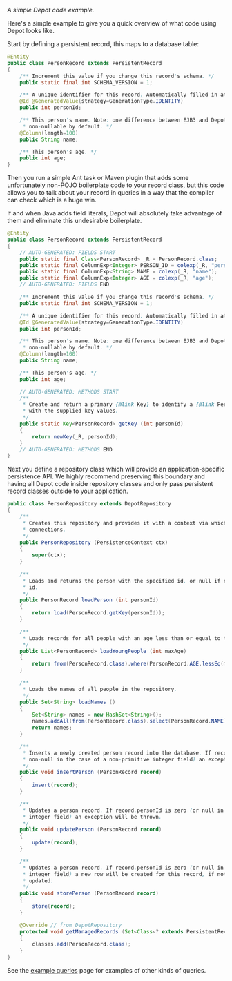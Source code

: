 _A simple Depot code example._

Here's a simple example to give you a quick overview of what code using Depot looks like.

Start by defining a persistent record, this maps to a database table:

```java
@Entity
public class PersonRecord extends PersistentRecord
{
    /** Increment this value if you change this record's schema. */
    public static final int SCHEMA_VERSION = 1;

    /** A unique identifier for this record. Automatically filled in at row insertion time. */
    @Id @GeneratedValue(strategy=GenerationType.IDENTITY)
    public int personId;

    /** This person's name. Note: one difference between EJB3 and Depot is that columns are
     * non-nullable by default. */
    @Column(length=100)
    public String name;

    /** This person's age. */
    public int age;
}
```

Then you run a simple Ant task or Maven plugin that adds some unfortunately non-POJO boilerplate
code to your record class, but this code allows you to talk about your record in queries in a way
that the compiler can check which is a huge win.

If and when Java adds field literals, Depot will absolutely take advantage of them and eliminate
this undesirable boilerplate.

```java
@Entity
public class PersonRecord extends PersistentRecord
{
    // AUTO-GENERATED: FIELDS START
    public static final Class<PersonRecord> _R = PersonRecord.class;
    public static final ColumnExp<Integer> PERSON_ID = colexp(_R, "personId");
    public static final ColumnExp<String> NAME = colexp(_R, "name");
    public static final ColumnExp<Integer> AGE = colexp(_R, "age");
    // AUTO-GENERATED: FIELDS END

    /** Increment this value if you change this record's schema. */
    public static final int SCHEMA_VERSION = 1;

    /** A unique identifier for this record. Automatically filled in at row insertion time. */
    @Id @GeneratedValue(strategy=GenerationType.IDENTITY)
    public int personId;

    /** This person's name. Note: one difference between EJB3 and Depot is that columns are
     * non-nullable by default. */
    @Column(length=100)
    public String name;

    /** This person's age. */
    public int age;

    // AUTO-GENERATED: METHODS START
    /**
     * Create and return a primary {@link Key} to identify a {@link PersonRecord}
     * with the supplied key values.
     */
    public static Key<PersonRecord> getKey (int personId)
    {
        return newKey(_R, personId);
    }
    // AUTO-GENERATED: METHODS END
}
```

Next you define a repository class which will provide an application-specific persistence API. We
highly recommend preserving this boundary and having all Depot code inside repository classes and
only pass persistent record classes outside to your application.

```java
public class PersonRepository extends DepotRepository
{
    /**
     * Creates this repository and provides it with a context via which it will obtain JDBC
     * connections.
     */
    public PersonRepository (PersistenceContext ctx)
    {
        super(ctx);
    }
    
    /**
     * Loads and returns the person with the specified id, or null if no person exists with that
     * id.
     */
    public PersonRecord loadPerson (int personId)
    {
        return load(PersonRecord.getKey(personId));
    }

    /**
     * Loads records for all people with an age less than or equal to the specified maximum.
     */
    public List<PersonRecord> loadYoungPeople (int maxAge)
    {
        return from(PersonRecord.class).where(PersonRecord.AGE.lessEq(maxAge)).select();
    }

    /**
     * Loads the names of all people in the repository.
     */
    public Set<String> loadNames ()
    {
        Set<String> names = new HashSet<String>();
        names.addAll(from(PersonRecord.class).select(PersonRecord.NAME));
        return names;
    }

    /**
     * Inserts a newly created person record into the database. If record.personId is non-zero (or
     * non-null in the case of a non-primitive integer field) an exception will be thrown.
     */
    public void insertPerson (PersonRecord record)
    {
        insert(record);
    }

    /**
     * Updates a person record. If record.personId is zero (or null in the case of a non-primitive
     * integer field) an exception will be thrown.
     */
    public void updatePerson (PersonRecord record)
    {
        update(record);
    }

    /**
     * Updates a person record. If record.personId is zero (or null in the case of a non-primitive
     * integer field) a new row will be created for this record, if not the matching row will be
     * updated.
     */
    public void storePerson (PersonRecord record)
    {
        store(record);
    }

    @Override // from DepotRepository
    protected void getManagedRecords (Set<Class<? extends PersistentRecord>> classes)
    {
        classes.add(PersonRecord.class);
    }
}
```

See the [example queries](ExampleQueries) page for examples of other kinds of queries.
